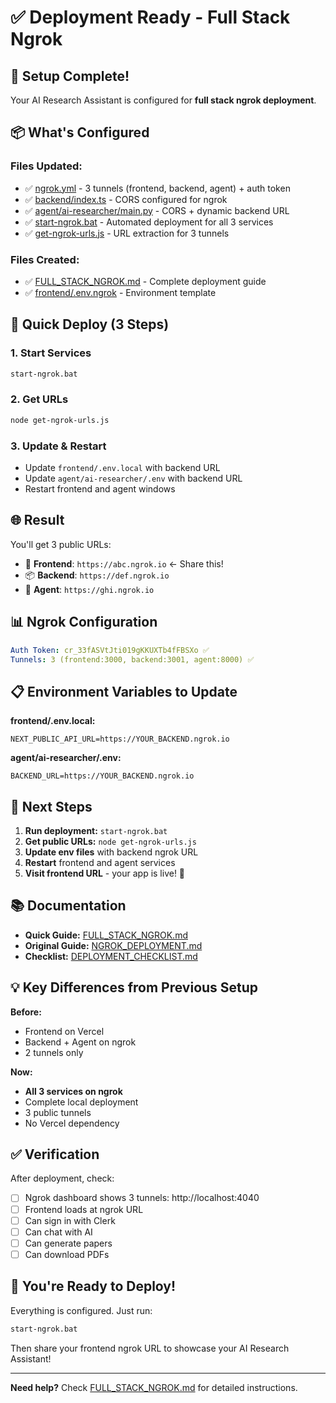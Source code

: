 # ✅ Deployment Ready - Full Stack Ngrok

## 🎉 Setup Complete!

Your AI Research Assistant is configured for **full stack ngrok deployment**.

## 📦 What's Configured

### Files Updated:
- ✅ [ngrok.yml](ngrok.yml) - 3 tunnels (frontend, backend, agent) + auth token
- ✅ [backend/index.ts](backend/index.ts) - CORS configured for ngrok
- ✅ [agent/ai-researcher/main.py](agent/ai-researcher/main.py) - CORS + dynamic backend URL
- ✅ [start-ngrok.bat](start-ngrok.bat) - Automated deployment for all 3 services
- ✅ [get-ngrok-urls.js](get-ngrok-urls.js) - URL extraction for 3 tunnels

### Files Created:
- ✅ [FULL_STACK_NGROK.md](FULL_STACK_NGROK.md) - Complete deployment guide
- ✅ [frontend/.env.ngrok](frontend/.env.ngrok) - Environment template

## 🚀 Quick Deploy (3 Steps)

### 1. Start Services
```bash
start-ngrok.bat
```

### 2. Get URLs
```bash
node get-ngrok-urls.js
```

### 3. Update & Restart
- Update `frontend/.env.local` with backend URL
- Update `agent/ai-researcher/.env` with backend URL
- Restart frontend and agent windows

## 🌐 Result

You'll get 3 public URLs:
- 🎨 **Frontend**: `https://abc.ngrok.io` ← Share this!
- 📦 **Backend**: `https://def.ngrok.io`
- 🤖 **Agent**: `https://ghi.ngrok.io`

## 📊 Ngrok Configuration

```yaml
Auth Token: cr_33fASVtJti019gKKUXTb4fFBSXo ✅
Tunnels: 3 (frontend:3000, backend:3001, agent:8000) ✅
```

## 📋 Environment Variables to Update

**frontend/.env.local:**
```env
NEXT_PUBLIC_API_URL=https://YOUR_BACKEND.ngrok.io
```

**agent/ai-researcher/.env:**
```env
BACKEND_URL=https://YOUR_BACKEND.ngrok.io
```

## 🎯 Next Steps

1. **Run deployment:** `start-ngrok.bat`
2. **Get public URLs:** `node get-ngrok-urls.js`
3. **Update env files** with backend ngrok URL
4. **Restart** frontend and agent services
5. **Visit frontend URL** - your app is live! 🎉

## 📚 Documentation

- **Quick Guide:** [FULL_STACK_NGROK.md](FULL_STACK_NGROK.md)
- **Original Guide:** [NGROK_DEPLOYMENT.md](NGROK_DEPLOYMENT.md)
- **Checklist:** [DEPLOYMENT_CHECKLIST.md](DEPLOYMENT_CHECKLIST.md)

## 💡 Key Differences from Previous Setup

**Before:**
- Frontend on Vercel
- Backend + Agent on ngrok
- 2 tunnels only

**Now:**
- **All 3 services on ngrok**
- Complete local deployment
- 3 public tunnels
- No Vercel dependency

## ✅ Verification

After deployment, check:
- [ ] Ngrok dashboard shows 3 tunnels: http://localhost:4040
- [ ] Frontend loads at ngrok URL
- [ ] Can sign in with Clerk
- [ ] Can chat with AI
- [ ] Can generate papers
- [ ] Can download PDFs

## 🎉 You're Ready to Deploy!

Everything is configured. Just run:

```bash
start-ngrok.bat
```

Then share your frontend ngrok URL to showcase your AI Research Assistant!

---

**Need help?** Check [FULL_STACK_NGROK.md](FULL_STACK_NGROK.md) for detailed instructions.
